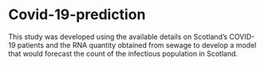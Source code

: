 # Covid-19-prediction
This study was developed using the available details on Scotland’s COVID-19 patients and the RNA quantity obtained from sewage to develop a model that would forecast the count of the infectious population in Scotland.
